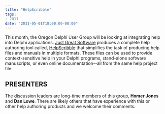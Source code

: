 ```yaml
---
title: "HelpScribble"
tags:
- 2011
date: "2011-05-01T18:00:00-08:00"
---
```


This month, the Oregon Delphi User Group will be looking at integrating help into Delphi applications.  [Just Great Software](http://www.just-great-software.com) produces a complete help authoring tool called, [HelpScribble](http://www.helpscribble.com) that simplifies the task of producing help files and manuals in multiple formats.  These files can be used to provide context-sensitive help in your Delphi programs, stand-alone software manuscripts, or even online documentation--all from the same help project file.

## PRESENTERS ##

The discussion leaders are long-time members of this group, **Homer Jones** and **Dan Lowe**.  There are likely others that have experience with this or other help authoring products and we welcome their comments. 
